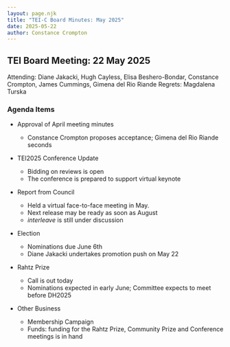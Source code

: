 ```yaml
---
layout: page.njk
title: "TEI-C Board Minutes: May 2025"
date: 2025-05-22
author: Constance Crompton
---
```

## TEI Board Meeting: 22 May 2025

Attending:  Diane Jakacki, Hugh Cayless, Elisa Beshero-Bondar, Constance Crompton, James Cummings, Gimena del Rio Riande 
Regrets: Magdalena Turska

### Agenda Items

* Approval of April meeting minutes
    *  Constance Crompton proposes acceptance; Gimena del Rio Riande seconds

* TEI2025 Conference Update
    *   Bidding on reviews is open
    *   The conference is prepared to support virtual keynote 
  

*   Report from Council
    *   Held a virtual face-to-face meeting in May. 
    *   Next release may be ready as soon as August
    * _interleave_ is still under discussion
 

*   Election
    *   Nominations due June 6th
    *   Diane Jakacki undertakes promotion push on May 22 

*   Rahtz Prize
    *   Call is out today
    *   Nominations expected in early June; Committee expects to meet before DH2025  

        
* Other Business
    *  Membership Campaign 
    *  Funds: funding for the Rahtz Prize, Community Prize and Conference meetings is in hand